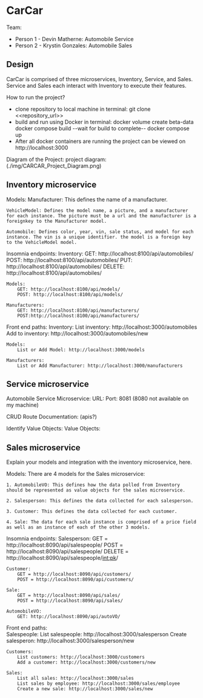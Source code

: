 # CarCar

Team:

* Person 1 - Devin Matherne: Automobile Service
* Person 2 - Krystin Gonzales: Automobile Sales

## Design
CarCar is comprised of three microservices, Inventory, Service, and Sales. Service and Sales each interact with Inventory to execute their features.

How to run the project?
 - clone repository to local machine
    in terminal:
        git clone <<repository_url>>
 - build and run using Docker
    in terminal:
        docker volume create beta-data
        docker compose build
        --wait for build to complete--
        docker compose up
 - After all docker containers are running the project can be viewed on http://localhost:3000

Diagram of the Project:
project diagram: (./img/CARCAR_Project_Diagram.png)

## Inventory microservice
Models:
    Manufacturer: This defines the name of a manufacturer.

    VehicleModel: Defines the model name, a picture, and a manufacturer for each instance. The picture must be a url and the manufacturer is a foreignkey to the Manufacturer model.

    Automobile: Defines color, year, vin, sale status, and model for each instance. The vin is a unique identifier. the model is a foreign key to the VehicleModel model.

Insomnia endpoints:
    Inventory:
        GET: http://localhost:8100/api/automobiles/
        POST: http://localhost:8100/api/automobiles/
        PUT: http://localhost:8100/api/automobiles/<vin>
        DELETE: http://localhost:8100/api/automobiles/<vin>
        
<!-- 
        Post sample input:
        {
            "color":"Purple",
            "year":"2010",
            "vin":"1C3CC5FB2AN1273",
            "model_id": 1
        }
-->

    Models:
        GET: http://localhost:8100/api/models/
        POST: http://localhost:8100/api/models/
<!-- 
        POST sample input:
        {
            "name":"Mustang",
            "picture_url": "https://www.pexels.com/photo/blue-ford-mustang-in-car-park-10905506/",
            "manufacturer_id": 2
        }
-->

    Manufacturers:
        GET: http://localhost:8100/api/manufacturers/
        POST:http://localhost:8100/api/manufacturers/
<!-- 
        POST sample input:
        {
            "name": "Ford"
        }
-->


Front end paths:
    Inventory:
        List inventory: http://localhost:3000/automobiles
        Add to inventory: http://localhost:3000/automobiles/new

    Models:
        List or Add Model: http://localhost:3000/models

    Manufacturers:
        List or Add Manufacturer: http://localhost:3000/manufacturers

## Service microservice


Automobile Service Microservice:
URL:
Port: 8081 (8080 not available on my machine)

CRUD Route Documentation:
(apis?)

Identify Value Objects:
Value Objects:

## Sales microservice

Explain your models and integration with the inventory
microservice, here.

Models:
    There are 4 models for the Sales microservice:

    1. AutomobileVO: This defines how the data polled from Inventory should be represented as value objects for the sales microservice.

    2. Salesperson: This defines the data collected for each salesperson.

    3. Customer: This defines the data collected for each customer.

    4. Sale: The data for each sale instance is comprised of a price field as well as an instance of each of the other 3 models.

Insomnia endpoints:
    Salesperson:
        GET = http://localhost:8090/api/salespeople/
        POST = http://localhost:8090/api/salespeople/
        DELETE = http://localhost:8090/api/salespeople/<int:pk>/
<!-- 
        sample json for POST:
        {
            "first_name": "John",
            "last_name": "Doe",
            "employee_id": "555"
        } 
-->

    Customer:
        GET = http://localhost:8090/api/customers/
        POST = http://localhost:8090/api/customers/
        
<!-- 
        sample json for POST:
        {
            "first_name": "Marie",
            "last_name": "Curie",
            "address": "1906 Radium Ln",
            "phone_number": 1234567
        } 
-->
        

    Sale:
        GET = http://localhost:8090/api/sales/
        POST = http://localhost:8090/api/sales/

<!-- 
        {
            "automobile": "1C3CC5FB2AN1273", (vin)
            "salesperson": 111, (employee_id)
            "customer": 1, (customer id)
            "price": 8753 (integer)
        }
-->

    AutomobileVO:
        GET: http://localhost:8090/api/autoVO/

Front end paths:    
    Salespeople:
        List salespeople: http://localhost:3000/salesperson
        Create salesperon: http://localhost:3000/salesperson/new
    
    Customers:
        List customers: http://localhost:3000/customers
        Add a customer: http://localhost:3000/customers/new
    
    Sales:
        List all sales: http://localhost:3000/sales
        List sales by employee: http://localhost:3000/sales/employee
        Create a new sale: http://localhost:3000/sales/new